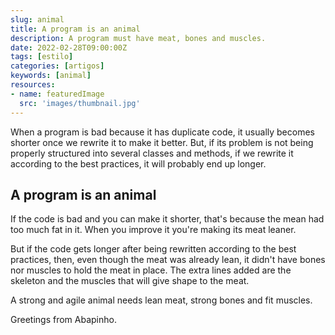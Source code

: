```yaml
---
slug: animal
title: A program is an animal
description: A program must have meat, bones and muscles.
date: 2022-02-28T09:00:00Z
tags: [estilo]
categories: [artigos]
keywords: [animal]
resources:
- name: featuredImage
  src: 'images/thumbnail.jpg'
---
```

When a program is bad because it has duplicate code, it usually becomes shorter once we rewrite it to make it better. But, if its problem is not being properly structured into several classes and methods, if we rewrite it according to the best practices, it will probably end up longer.

<!--more-->

## A program is an animal

If the code is bad and you can make it shorter, that's because the mean had too much fat in it. When you improve it you're making its meat leaner.

But if the code gets longer after being rewritten according to the best practices, then, even though the meat was already lean, it didn't have bones nor muscles to hold the meat in place. The extra lines added are the skeleton and the muscles that will give shape to the meat.

A strong and agile animal needs lean meat, strong bones and fit muscles.

Greetings from Abapinho.
